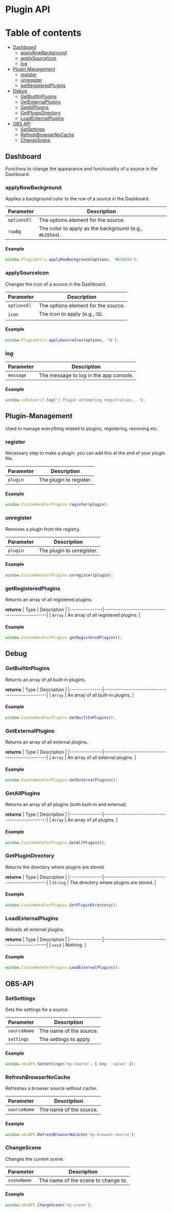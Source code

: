 # Plugin API

# Table of contents

- [Dashboard](#dashboard)
    - [applyRowBackground](#applyrowbackground)
    - [applySourceIcon](#applysourceicon)
    - [log](#log)
- [Plugin Management](#plugin-management)
    - [register](#register)
    - [unregister](#unregister)
    - [getRegisteredPlugins](#getregisteredplugins)
- [Debug](#debug)
    - [GetBuiltInPlugins](#getbuiltinplugins)
    - [GetExternalPlugins](#getexternalplugins)
    - [GetAllPlugins](#getallplugins)
    - [GetPluginDirectory](#getplugindirectory)
    - [LoadExternalPlugins](#loadexternalplugins)
- [OBS API](#OBS-API)
    - [SetSettings](#setsettings)
    - [RefreshBrowserNoCache](#refresh)
    - [ChangeScene](#changescene)

## Dashboard

Functions to change the appearance and functionality of a source in the Dashboard.

### applyRowBackground

Applies a background color to the row of a source in the Dashboard.

| Parameter        | Description                                      |
|------------------|--------------------------------------------------|
| `optionsEl`      | The options element for the source.              |
| `rowBg`          | The color to apply as the background (e.g., `#b39544`). |

#### Example
```javascript
window.PluginUtils.applyRowBackground(options, '#b39544');
```

### applySourceIcon
Changes the icon of a source in the Dashboard.

| Parameter        | Description                                      |
|------------------|--------------------------------------------------|
| `optionsEl`      | The options element for the source.              |
| `icon`           | The icon to apply (e.g., `📺`).                  |

#### Example
```javascript
window.PluginUtils.applySourceIcon(options, '📺');
```

### log

| Parameter        | Description                                      |
|------------------|--------------------------------------------------|
| `message`        | The message to log in the app console.           |

#### Example
```javascript
window.uiHelpers?.log('🔌 Plugin attempting registration...');
```

## Plugin-Management
Used to manage everything related to plugins, registering, removing etc.

### register
Necessary step to make a plugin. you can add this at the end of your plugin file.

| Parameter        | Description                                      |
|------------------|--------------------------------------------------|
| `plugin`         | The plugin to register.                          |

#### Example
```javascript
window.CustomHandlerPlugins.register(plugin);
```

### unregister
Removes a plugin from the registry.

| Parameter        | Description                                      |
|------------------|--------------------------------------------------|
| `plugin`         | The plugin to unregister.                        |

#### Example
```javascript
window.CustomHandlerPlugins.unregister(plugin);
```

### getRegisteredPlugins
Returns an array of all registered plugins.

**returns**
| Type           | Description                                      |
|----------------|--------------------------------------------------|
| `Array`        | An array of all registered plugins.                |

#### Example
```javascript
window.CustomHandlerPlugins.getRegisteredPlugins();
```

## Debug

### GetBuiltInPlugins
Returns an array of all built-in plugins.

**returns**
| Type           | Description                                      |
|----------------|--------------------------------------------------|
| `Array`        | An array of all built-in plugins.                  |

#### Example
```javascript
window.CustomHandlerPlugins.GetBuiltInPlugins();
```

### GetExternalPlugins
Returns an array of all external plugins.

**returns**
| Type           | Description                                      |
|----------------|--------------------------------------------------|
| `Array`        | An array of all external plugins.                  |

#### Example
```javascript
window.CustomHandlerPlugins.GetExternalPlugins();
```

### GetAllPlugins
Returns an array of all plugins (both built-in and external).

**returns**
| Type           | Description                                      |
|----------------|--------------------------------------------------|
| `Array`        | An array of all plugins.                         |

#### Example
```javascript
window.CustomHandlerPlugins.GetAllPlugins();
```

### GetPluginDirectory
Returns the directory where plugins are stored.

**returns**
| Type           | Description                                      |
|----------------|--------------------------------------------------|
| `String`       | The directory where plugins are stored.            |

#### Example
```javascript
window.CustomHandlerPlugins.GetPluginDirectory();
```

### LoadExternalPlugins
Reloads all external plugins.

**returns**
| Type           | Description                                      |
|----------------|--------------------------------------------------|
| `void`         | Nothing.                                         |

#### Example
```javascript
window.CustomHandlerPlugins.LoadExternalPlugins();
```

## OBS-API

### SetSettings
Sets the settings for a source.

| Parameter        | Description                                      |
|------------------|--------------------------------------------------|
| `sourceName`     | The name of the source.                          |
| `settings`       | The settings to apply.                           |

#### Example
```javascript
window.obsAPI.SetSettings('my-source', { key: 'value' });
```

### RefreshBrowserNoCache
Refreshes a browser source without cache.

| Parameter        | Description                                      |
|------------------|--------------------------------------------------|
| `sourceName`     | The name of the source.                          |

#### Example
```javascript
window.obsAPI.RefreshBrowserNoCache('my-browser-source');
```

### ChangeScene
Changes the current scene.

| Parameter        | Description                                      |
|------------------|--------------------------------------------------|
| `sceneName`      | The name of the scene to change to.              |

#### Example
```javascript
window.obsAPI.ChangeScene('my-scene');
```
